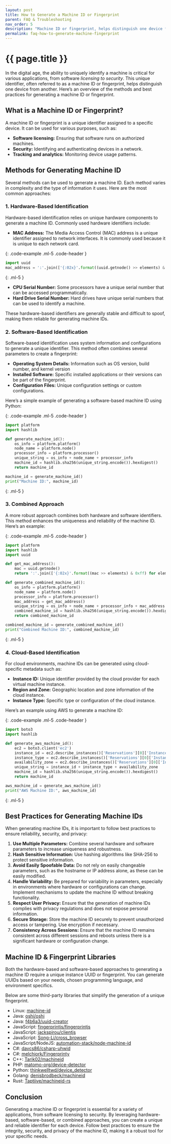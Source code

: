 ```yaml
---
layout: post
title: How to Generate a Machine ID or Fingerprint
parent: FAQ & Troubleshooting
nav_order: 5
description: "Machine ID or fingerprint, helps distinguish one device from another"
permalink: faq-how-to-generate-machine-fingerprint
---
```


{{ page.title }}
=============

In the digital age, the ability to uniquely identify a machine is critical for various applications, from software *licensing to security*. This unique identifier, often referred to as a machine ID or fingerprint, helps distinguish one device from another. Here’s an overview of the methods and best practices for generating a machine ID or fingerprint.

## What is a Machine ID or Fingerprint?

A machine ID or fingerprint is a unique identifier assigned to a specific device. It can be used for various purposes, such as:

- **Software licensing:** Ensuring that software runs on authorized machines.
- **Security:** Identifying and authenticating devices in a network.
- **Tracking and analytics:** Monitoring device usage patterns.

## Methods for Generating Machine ID

Several methods can be used to generate a machine ID. Each method varies in complexity and the type of information it uses. Here are the most common approaches:

### 1. Hardware-Based Identification

Hardware-based identification relies on unique hardware components to generate a machine ID. Commonly used hardware identifiers include:

- **MAC Address:** The Media Access Control (MAC) address is a unique identifier assigned to network interfaces. It is commonly used because it is unique to each network card.

{: .code-example .ml-5 .code-header }
```python
import uuid
mac_address = ':'.join(['{:02x}'.format((uuid.getnode() >> elements) & 0xff) for elements in range(0, 2*6, 2)][::-1])
```
{: .ml-5 }

- **CPU Serial Number:** Some processors have a unique serial number that can be accessed programmatically.
- **Hard Drive Serial Number:** Hard drives have unique serial numbers that can be used to identify a machine.

These hardware-based identifiers are generally stable and difficult to spoof, making them reliable for generating machine IDs.

### 2. Software-Based Identification

Software-based identification uses system information and configurations to generate a unique identifier. This method often combines several parameters to create a fingerprint:

- **Operating System Details:** Information such as OS version, build number, and kernel version
- **Installed Software:** Specific installed applications or their versions can be part of the fingerprint.
- **Configuration Files:** Unique configuration settings or custom configurations.

Here’s a simple example of generating a software-based machine ID using Python:

{: .code-example .ml-5 .code-header }
```python
import platform
import hashlib

def generate_machine_id():
    os_info = platform.platform()
    node_name = platform.node()
    processor_info = platform.processor()
    unique_string = os_info + node_name + processor_info
    machine_id = hashlib.sha256(unique_string.encode()).hexdigest()
    return machine_id

machine_id = generate_machine_id()
print("Machine ID:", machine_id)
```
{: .ml-5 }

### 3. Combined Approach

A more robust approach combines both hardware and software identifiers. This method enhances the uniqueness and reliability of the machine ID. Here’s an example:

{: .code-example .ml-5 .code-header }
```python
import platform
import hashlib
import uuid

def get_mac_address():
    mac = uuid.getnode()
    return ':'.join(['{:02x}'.format((mac >> elements) & 0xff) for elements in range(0, 2*6, 2)][::-1])

def generate_combined_machine_id():
    os_info = platform.platform()
    node_name = platform.node()
    processor_info = platform.processor()
    mac_address = get_mac_address()
    unique_string = os_info + node_name + processor_info + mac_address
    combined_machine_id = hashlib.sha256(unique_string.encode()).hexdigest()
    return combined_machine_id

combined_machine_id = generate_combined_machine_id()
print("Combined Machine ID:", combined_machine_id)
```
{: .ml-5 }

### 4. Cloud-Based Identification

For cloud environments, machine IDs can be generated using cloud-specific metadata such as:

- **Instance ID:** Unique identifier provided by the cloud provider for each virtual machine instance.
- **Region and Zone:** Geographic location and zone information of the cloud instance.
- **Instance Type:** Specific type or configuration of the cloud instance.

Here’s an example using AWS to generate a machine ID:

{: .code-example .ml-5 .code-header }
```python
import boto3
import hashlib

def generate_aws_machine_id():
    ec2 = boto3.client('ec2')
    instance_id = ec2.describe_instances()['Reservations'][0]['Instances'][0]['InstanceId']
    instance_type = ec2.describe_instances()['Reservations'][0]['Instances'][0]['InstanceType']
    availability_zone = ec2.describe_instances()['Reservations'][0]['Instances'][0]['Placement']['AvailabilityZone']
    unique_string = instance_id + instance_type + availability_zone
    machine_id = hashlib.sha256(unique_string.encode()).hexdigest()
    return machine_id

aws_machine_id = generate_aws_machine_id()
print("AWS Machine ID:", aws_machine_id)
```
{: .ml-5 }

## Best Practices for Generating Machine IDs

When generating machine IDs, it is important to follow best practices to ensure reliability, security, and privacy:

1. **Use Multiple Parameters:** Combine several hardware and software parameters to increase uniqueness and robustness.
2. **Hash Sensitive Information:** Use hashing algorithms like SHA-256 to protect sensitive information.
3. **Avoid Easily Spoofable Data:** Do not rely on easily changeable parameters, such as the hostname or IP address alone, as these can be easily modified.
4. **Handle Variability:** Be prepared for variability in parameters, especially in environments where hardware or configurations can change. Implement mechanisms to update the machine ID without breaking functionality.
5. **Respect User Privacy:** Ensure that the generation of machine IDs complies with privacy regulations and does not expose personal information.
6. **Secure Storage:** Store the machine ID securely to prevent unauthorized access or tampering. Use encryption if necessary.
7. **Consistency Across Sessions:** Ensure that the machine ID remains consistent across different sessions and reboots unless there is a significant hardware or configuration change.

## Machine ID & Fingerprint Libraries

Both the hardware-based and software-based approaches to generating a machine ID require a unique instance UUID or fingerprint.
You can generate UUIDs based on your needs, chosen programming language, and environment specifics.

Below are some third-party libraries that simplify the generation of a unique fingerprint.

- Linux: <a href="https://www.commandlinux.com/man-page/man5/machine-id.5.html" target="_blank" rel="noopener nofollow" class="external-link">machine-id</a>
- Java: <a href="https://github.com/oshi/oshi" target="_blank" rel="noopener nofollow" class="external-link">oshi/oshi</a>
- Java: <a href="https://github.com/f4b6a3/uuid-creator" target="_blank" rel="noopener nofollow" class="external-link">f4b6a3/uuid-creator</a>
- JavaScript: <a href="https://github.com/fingerprintjs/fingerprintjs" target="_blank" rel="noopener nofollow" class="external-link">fingerprintjs/fingerprintjs</a>
- JavaScript: <a href="https://github.com/jackspirou/clientjs" target="_blank" rel="noopener nofollow" class="external-link">jackspirou/clientjs</a>
- JavaScript: <a href="https://github.com/Song-Li/cross_browser" target="_blank" rel="noopener nofollow" class="external-link">Song-Li/cross_browser</a>
- JavaScript/NodeJS: <a href="https://github.com/automation-stack/node-machine-id" target="_blank" rel="noopener nofollow" class="external-link">automation-stack/node-machine-id</a>
- C#: <a href="https://github.com/davcs86/csharp-uhwid" target="_blank" rel="noopener nofollow" class="external-link">davcs86/csharp-uhwid</a>
- C#: <a href="https://github.com/melchiork/Fingerprinty" target="_blank" rel="noopener nofollow" class="external-link">melchiork/Fingerprinty</a>
- C++: <a href="https://github.com/Tarik02/machineid" target="_blank" rel="noopener nofollow" class="external-link">Tarik02/machineid</a>
- PHP: <a href="https://github.com/matomo-org/device-detector" target="_blank" rel="noopener nofollow" class="external-link">matomo-org/device-detector</a>
- Python: <a href="https://github.com/thinkwelltwd/device_detector" target="_blank" rel="noopener nofollow" class="external-link">thinkwelltwd/device_detector</a>
- Golang: <a href="https://github.com/denisbrodbeck/machineid" target="_blank" rel="noopener nofollow" class="external-link">denisbrodbeck/machineid</a>
- Rust: <a href="https://github.com/Taptiive/machineid-rs" target="_blank" rel="noopener nofollow" class="external-link">Taptiive/machineid-rs</a>

## Conclusion

Generating a machine ID or fingerprint is essential for a variety of applications, from software licensing to security. By leveraging hardware-based, software-based, or combined approaches, you can create a unique and reliable identifier for each device. Follow best practices to ensure the integrity, security, and privacy of the machine ID, making it a robust tool for your specific needs.
